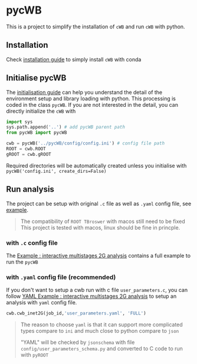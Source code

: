 # pycWB

This is a project to simplify the installation of `cWB` and run `cWB` with python.

## Installation

Check [installation guide](./docs/0.installation_guide.md) to simply install `cWB` with conda


## Initialise pycWB

The [initialisation guide](./docs/1.initialisation_guide.md) can help you understand the detail of the environment setup and library loading with python. This processing is coded in the class `pycWB`.  If you are not interested in the detail, you can directly initialize the `cWB` with

```python
import sys
sys.path.append('..') # add pycWB parent path
from pycWB import pycWB

cwb = pycWB('../pycWB/config/config.ini') # config file path
ROOT = cwb.ROOT
gROOT = cwb.gROOT
```

Required directories will be automatically created unless you initialise 
with `pycWB('config.ini', create_dirs=False)`

## Run analysis

The project can be setup with original `.c` file as well as `.yaml` config file, see [example](./examples/MultiStages2G/user_parameters.yaml).

> The compatibility of `ROOT TBroswer` with macos still need to be fixed
> This project is tested with macos, linux should be fine in princple.


### with `.c` config file
The [Example : interactive multistages 2G analysis](./docs/2.test_interactive_multistages_2G_analysis.md) contains a full example to run the `pycWB`


### with `.yaml` config file (recommended)

If you don't want to setup a cwb run with c file `user_parameters.c`, 
you can follow [YAML Example : interactive multistages 2G analysis](./docs/3.run_pycwb_with_yaml_config.md) to setup
an analysis with `yaml` config file.

```python
cwb.cwb_inet2G(job_id,'user_parameters.yaml', 'FULL')
```

> The reason to choose `yaml` is that it can support more complicated types compare to `ini` and 
> much close to python compare to `json`
> 
> "YAML" will be checked by `jsonschema` with file `config/user_parameters_schema.py`
> and converted to C code to run with `pyROOT`
